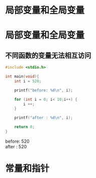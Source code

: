 # 局部变量和全局变量

# 局部变量和全局变量

## 不同函数的变量无法相互访问

```c
#include <stdio.h>

int main(void){
    int i = 520;

    printf("before: %d\n", i);

    for (int i = 0; i< 10;i++) {
        i ++;
    }

    printf("after : %d\n", i);

    return 0;
}
```

before: 520  
after : 520

# 常量和指针

‍

‍
